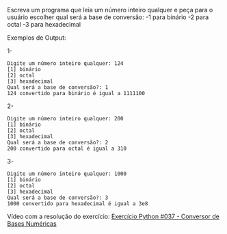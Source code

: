 Escreva um programa que leia um número inteiro qualquer e peça para o usuário escolher qual será a base de conversão:
-1 para binário
-2 para octal
-3 para hexadecimal

Exemplos de Output:

1-
~~~
Digite um número inteiro qualquer: 124
[1] binário
[2] octal
[3] hexadecimal
Qual será a base de conversão?: 1
124 convertido para binário é igual a 1111100
~~~
2-
~~~
Digite um número inteiro qualquer: 200
[1] binário
[2] octal
[3] hexadecimal
Qual será a base de conversão?: 2
200 convertido para octal é igual a 310
~~~
3-
~~~
Digite um número inteiro qualquer: 1000
[1] binário
[2] octal
[3] hexadecimal
Qual será a base de conversão?: 3
1000 convertido para hexadecimal é igual a 3e8
~~~

<p>Vídeo com a resolução do exercício: <a href="https://www.youtube.com/watch?v=B3F0IjH5WAM&list=PLvE-ZAFRgX8hnECDn1v9HNTI71veL3oW0&index=52" target="_blank">Exercício Python #037 - Conversor de Bases Numéricas</a></p>
